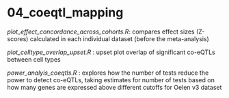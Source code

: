 # 04_coeqtl_mapping

*plot_effect_concordance_across_cohorts.R*:  compares effect sizes (Z-scores) calculated in each individual dataset (before the meta-analysis)

*plot_celltype_overlap_upset.R* : upset plot overlap of significant co-eQTLs between cell types

*power_analyis_coeqtls.R* : explores how the number of tests reduce the power to detect co-eQTLs, taking estimates for number of tests based on how many genes are expressed above different cutoffs for Oelen v3 dataset
